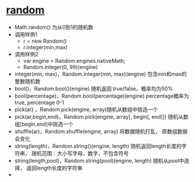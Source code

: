 # [random](https://github.com/ckknight/random-js)
* Math.random() 为从0到1的随机数
* 调用样例1
    * r = new Random()
    * r.integer(min,max)
* 调用样例2
    * var engine = Random.engines.nativeMath;
    * Random.integer(0, 99)(engine)
* integer(min, max)，Random.integer(min, max)(engine) 包含min和max的整数随机数
* bool()，Random.bool()(engine) 随机返回 true/false，概率均为50%
* bool(percentage)，Random.bool(percentage)(engine)  percentage概率为true, percentage  0-1
* pick(ar) ，Random.pick(engine, array)随机从数组中挑选一个
* pick(ar,begin,end)，Random.pick(engine, array[, begin[, end]]) 随机从数组[begin,end]中挑选一个
* shuffle(ar)，Random.shuffle(engine, array) 将数据随机打乱，  原数组数据会变化
* string(length)，Random.string()(engine, length)  随机返回length长度的字符串， 随机范围：大小写字母，数字，不包含符号
* string(length,pool)，Random.string(pool)(engine, length)  随机从pool中选择， 返回length长度的字符串
*